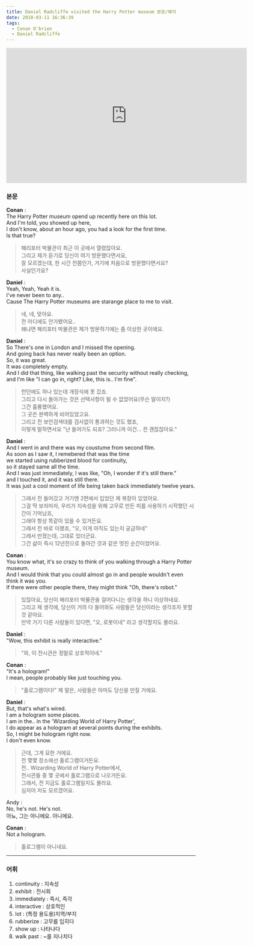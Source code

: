 ```yaml
---
title: Daniel Radcliffe visited the Harry Potter museum 본문/해석
date: 2018-03-11 16:36:39
tags:
  - Conan O'brien
  - Daniel Radcliffe
---
```


<iframe width="640" height="360" src="https://www.youtube.com/embed/z28JfzqAE7w" frameborder="0" allow="autoplay; encrypted-media" allowfullscreen></iframe>

### 본문
**Conan** :  
The Harry Potter museum opend up recently here on this lot.  
And I'm told, you showed up here,  
I don't know, about an hour ago, you had a look for the first time.  
Is that true?  
> 해리포터 박물관이 최근 이 곳에서 열렸잖아요.  
  그리고 제가 듣기로 당신이 여기 방문했다면서요,  
  잘 모르겠는데, 한 시간 전쯤인가, 거기에 처음으로 방문했다면서요?  
  사실인가요?  

**Daniel** :  
Yeah, Yeah, Yeah it is.  
I've never been to any..  
Cause The Harry Potter museums are starange place to me to visit.  
> 네, 네, 맞아요.  
  전 어디에도 안가봤어요..  
  왜냐면 해리포터 박물관은 제가 방문하기에는 좀 이상한 곳이에요.  

**Daniel** :  
So There's one in London and I missed the opening.  
And going back has never really been an option.  
So, it was great.  
It was completely empty.  
And I did that thing, like walking past the security without really checking,  
and I'm like "I can go in, right? Like, this is.. I'm fine".  
> 런던에도 하나 있는데 개장식에 못 갔죠.  
  그리고 다시 돌아가는 것은 선택사항이 될 수 없었어요(무슨 말이지?)  
  그건 훌륭했어요.  
  그 곳은 완벽하게 비어있었고요.  
  그리고 전 보안검색대를 검사없이 통과하는 것도 했죠,  
  이렇게 말하면서요 "난 들어가도 되죠? 그러니까 이건... 전 괜찮잖아요."   

**Daniel** :  
And I went in and there was my coustume from second film.  
As soon as I saw it, I remebered that was the time  
we started using rubberized blood for continuity,  
so it stayed same all the time.  
And I was just immediately, I was like, "Oh, I wonder if it's still there."  
and I touched it, and it was still there.  
It was just a cool moment of life being taken back immediately twelve years.  
> 그래서 전 들어갔고 거기엔 2편에서 입었던 제 복장이 있었어요.  
  그걸 딱 보자마자, 우리가 지속성을 위해 고무로 만든 피를 사용하기 시작했던 시간이 기억났죠,  
  그래야 항상 똑같이 있을 수 있거든요.  
  그래서 전 바로 이랬죠, "오, 이게 아직도 있는지 궁금하네"  
  그래서 만졌는데, 그대로 있더군요.  
  그건 삶이 즉시 12년전으로 돌아간 것과 같은 멋진 순간이었어요.  

**Conan** :  
You know what, it's so crazy to think of you walking through a Harry Potter museum.  
And I would think that you could almost go in and people wouldn't even think it was you.  
If there were other people there, they might think "Oh, there's robot."  
> 있잖아요, 당신이 해리포터 박물관을 걸어다니는 생각을 하니 이상하네요.  
  그리고 제 생각에, 당신이 거의 다 들어와도 사람들은 당신이라는 생각조자 못할 것 같아요.  
  만약 거기 다른 사람들이 있다면, "오, 로봇이네" 라고 생각할지도 몰라요.  

**Daniel** :  
"Wow, this exhibit is really interactive."  
> "와, 이 전시관은 정말로 상호적이네."

**Conan** :  
"It's a hologram!"  
I mean, people probably like just touching you.  
> "홀로그램이다!"
  제 말은, 사람들은 아마도 당신을 만질 거에요.  

**Daniel** :  
But, that's what's wired.  
I am a hologram some places.  
I am in the.. in the 'Wizarding World of Harry Potter',  
I do appear as a hologram at several points during the exhibits.  
So, I might be hologram right now.  
I don't even know.  
> 근데, 그게 묘한 거에요.  
  전 몇몇 장소에선 홀로그램이거든요.  
  전.. Wizarding World of Harry Potter에서,  
  전시관들 중 몇 곳에서 홀로그램으로 나오거든요.  
  그래서, 전 지금도 홀로그램일지도 몰라요.  
  심지어 저도 모르겠어요.  

Andy :  
No, he's not. He's not.  
아뇨, 그는 아니에요. 아니에요.  

**Conan** :  
Not a hologram.  
> 홀로그램이 아니네요.  

---

### 어휘
1. continuity : 지속성
1. exhibit : 전시회
1. immediately : 즉시, 즉각
1. interactive : 상호적인
1. lot : (특정 용도용)지역/부지
1. rubberize : 고무를 입히다
1. show up : 나타나다
1. walk past : ~를 지나치다

<!-- more -->
